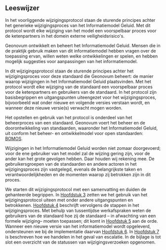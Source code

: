 ## Leeswijzer

In het voorliggende wijzigingsprotocol staan de sturende principes achter het generieke wijzigingsproces van het Informatiemodel Geluid. Met dit protocol wordt elke wijziging van het model een voorspelbaar proces voor de ketenpartners in het domein externe veiligheidsrisico's.

Geonovum ontwikkelt en beheert het Informatiemodel Geluid. Mensen die in de praktijk gebruik maken van dit informatiemodel hebben vragen over de toepassing ervan, willen weten welke ontwikkelingen er spelen, en hebben mogelijk suggesties voor aanpassingen van het informatiemodel.

In dit wijzigingsprotocol staan de sturende principes achter het wijzigingsproces voor deze standaard die Geonovum beheert: de manier waarop wijzigingen in het Informatiemodel Geluid plaatsvinden. Met het protocol wordt elke wijziging van de standaard een voorspelbaar proces voor de ketenpartners en gebruikers van de standaard. In het protocol zijn basisbegrippen en uitgangspunten uiteengezet voor het wijzigingsproces, bijvoorbeeld wat onder nieuwe en volgende versies verstaan wordt, en wanneer deze nieuwe versie(s) verwacht mogen worden.

Het opstellen en gebruik van het protocol is onderdeel van het beheerproces van een standaard. Geonovum voert het beheer en de doorontwikkeling van standaarden, waaronder het Informatiemodel Geluid, uit conform het beheer- en ontwikkelmodel voor open standaarden: <a href='https://www.logius.nl/diensten/bomos' target='_blank'>BOMOS</a>.

Wijzigingen in het Informatiemodel Geluid worden niet zomaar doorgevoerd; voor de ene gebruiker van het model zal de wijzing gering zijn, voor de ander kan het grote gevolgen hebben. Daar houden wij rekening mee. De gebruikersgroepen van de standaarden en andere actoren in het wijzigingsproces zijn vastgelegd, evenals de belangrijkste taken en verantwoordelijkheden en de momenten waarop zij betrokken zijn in dit proces.

We starten dit wijzigingsprotocol met een samenvatting en duiden de gehanteerde begrippen. In <a href='#gebruik-van-het-wijzigingsprotocol'>Hoofdstuk 3<a></a> zetten we het gebruik van het wijzigingsprotocol uiteen met onder andere uitgangspunten en betrokkenen. <a href='#wijzigingsproces'>Hoofdstuk 4<a></a> beschrijft vervolgens de stappen in het wijzigingsproces. Met behulp van tussentijdse werkafspraken weten de gebruikers van de standaard hoe zij de standaard – in afwachting van een formele wijziging– moeten toepassen; dit komt in <a href='#tussentijdse-werkafspraken'>Hoofdstuk 5<a></a> aan de orde. Wanneer een nieuwe versie van het informatiemodel wordt opgeleverd, ondersteunen we bij de implementatie daarvan <a href='#implementatie-ondersteuning'>Hoofdstuk 6<a></a>. In <a href='#escalatie-en-klachtenprocedure'>Hoofdstuk 7<a></a> is beschreven hoe we handelen in het geval van escalatie. In de bijlage is tot slot een overzicht van de statussen van wijzigingsverzoeken opgenomen.

